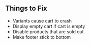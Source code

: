 ## Things to Fix
- Variants cause cart to crash 
- Display empty cart if cart is empty
- Disable products that are sold out
- Make footer stick to bottom
